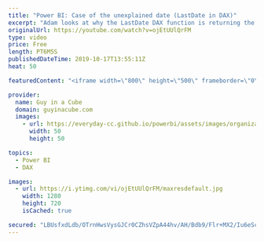 ```yaml
---
title: "Power BI: Case of the unexplained date (LastDate in DAX)"
excerpt: "Adam looks at why the LastDate DAX function is returning the wrong date within Power BI Desktop. Breaking down a twitter conversation.  Download files used in video: https://guyinacu.be/unexplaineddatesample   Twitter thread: https://twitter.com/dhawalmehta/status/1183750809646972929  Marco's Blog: https://www.sqlbi.com/articles/semi-additive-measures-in-dax/"
originalUrl: https://youtube.com/watch?v=ojEtUUlQrFM
type: video
price: Free
length: PT6M5S
publishedDateTime: 2019-10-17T13:55:11Z
heat: 50

featuredContent: "<iframe width=\"800\" height=\"500\" frameborder=\"0\" src=\"https://www.youtube.com/embed/ojEtUUlQrFM\" allow=\"accelerometer; autoplay; encrypted-media; gyroscope; picture-in-picture\" allowfullscreen></iframe>"

provider:
  name: Guy in a Cube
  domain: guyinacube.com
  images:
    - url: https://everyday-cc.github.io/powerbi/assets/images/organizations/guyinacube.com-50x50.jpg
      width: 50
      height: 50

topics:
  - Power BI
  - DAX

images:
  - url: https://i.ytimg.com/vi/ojEtUUlQrFM/maxresdefault.jpg
    width: 1280
    height: 720
    isCached: true

secured: "LBUsfxdLdb/OTrnHwsVysGJCr0CZhsVZpA44hv/AH/Bdb9/Flr+MX2/Iu6eSc16W05jTwQjSJF1ERa0fBegeeXX/ZLF584IG8Wje7N1uCSGXkOVYpuOPg8K4k5JdgHXEzYya0lJeuXx/whOchHfGF8C+rHMZu/Uhv1jWDIxvqmKve8E+HwWe4glHyNsIEClTWBzery1wAHalq0v/vvRnHmGO0VEhPj2PLmGerNi/ithBHxQIhc8Pp+x2ld2qeegQQAIk+ruKxogaN2hCDfEMekNsvbhk6iB4UbKjhBZ0iv8Ir6NbEEd8lYQwnzQ5tG9l/oiTDTwpETJ+8oCzdLiCW4bsPLbdcpfkSnXFZrs8ODLyktRd2Q+LAaR/xb1z/09zO8p7UFGWYuPK2L8xHOfSNld2mqXW6vjqnLbiJhm7pA8=;CLMjQWWNt4ua6Dfwglipqg=="
---
```


